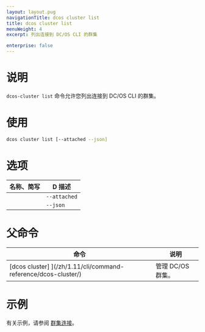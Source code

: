 ```yaml
---
layout: layout.pug
navigationTitle: dcos cluster list
title: dcos cluster list
menuWeight: 4
excerpt: 列出连接到 DC/OS CLI 的群集

enterprise: false
---
```


# 说明
`dcos-cluster list` 命令允许您列出连接到 DC/OS CLI 的群集。

# 使用

```bash
dcos cluster list [--attached --json]
```

# 选项

| 名称、简写 | D 描述 |
|---------|-------------|
| | `--attached` | 仅附加的群集。 |
| | `--json` | 显示 JSON 格式化列表。 |


# 父命令

| 命令 | 说明 |
|---------|-------------|
|  [dcos cluster] ](/zh/1.11/cli/command-reference/dcos-cluster/) | 管理 DC/OS 群集。 |

# 示例
有关示例，请参阅 [群集连接](/zh/1.11/administering-clusters/multiple-clusters/cluster-connections/)。
